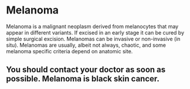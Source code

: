 # Melanoma

Melanoma is a malignant neoplasm derived from melanocytes that may appear in different variants. If
excised in an early stage it can be cured by simple surgical excision. Melanomas can be invasive or non-invasive (in situ).
Melanomas are usually, albeit not always, chaotic, and some melanoma specific criteria depend on anatomic site.

## You should contact your doctor as soon as possible. Melanoma is black skin cancer.
